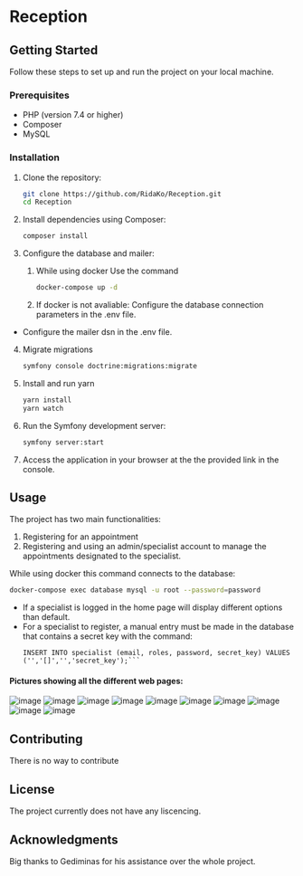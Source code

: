 # Reception

## Getting Started

Follow these steps to set up and run the project on your local machine.

### Prerequisites

- PHP (version 7.4 or higher)
- Composer
- MySQL

### Installation

1. Clone the repository:

    ```bash
    git clone https://github.com/RidaKo/Reception.git
    cd Reception
    ```

2. Install dependencies using Composer:

    ```bash
    composer install
    ```

3. Configure the database and mailer:
    1. While using docker
       Use the command
       ```bash
       docker-compose up -d
       ```

    2. If docker is not avaliable:
       Configure the database connection parameters in the .env file.

- Configure the mailer dsn in the .env file.

4. Migrate migrations
   ```bash
   symfony console doctrine:migrations:migrate
   ```
6. Install and run yarn
   ```bash
   yarn install
   yarn watch
   ```

7. Run the Symfony development server:

    ```bash
    symfony server:start
    ```

8. Access the application in your browser at the the provided link in the console.

## Usage

The project has two main functionalities:
1) Registering for an appointment
2) Registering and using an admin/specialist account to manage the appointments designated to the specialist.

While using docker this command connects to the database: 
```bash
docker-compose exec database mysql -u root --password=password
```
- If a specialist is logged in the home page will display different options than default.
- For a specialist to register, a manual entry must be made in the database that contains a secret key with the command:
  ```
  INSERT INTO specialist (email, roles, password, secret_key) VALUES ('','[]','','secret_key');```

#### Pictures showing all the different web pages:
![image](https://github.com/RidaKo/Reception/assets/113443126/b2cdf6d8-d215-448d-8cd5-ef4b97aa28cf)
![image](https://github.com/RidaKo/Reception/assets/113443126/d221cdbc-7683-4fe8-bb8d-bfa61a2af2c6)
![image](https://github.com/RidaKo/Reception/assets/113443126/e646d832-0a43-4967-8b30-72ec99203830)
![image](https://github.com/RidaKo/Reception/assets/113443126/8e4c9fda-33c1-4d84-8cc7-1c4ee0c01950)
![image](https://github.com/RidaKo/Reception/assets/113443126/b08ece9e-b60a-4393-81b5-b848d39f45ad)
![image](https://github.com/RidaKo/Reception/assets/113443126/9f4f5227-1f99-4ff6-8951-8a8d12d5a77c)
![image](https://github.com/RidaKo/Reception/assets/113443126/abae7f25-636f-49c5-a4ed-8abfb9e3000b)
![image](https://github.com/RidaKo/Reception/assets/113443126/70c6d89f-4bd7-4092-b940-703307354888)
![image](https://github.com/RidaKo/Reception/assets/113443126/99a08c5a-1a5c-40eb-8700-0b6a8fd247de)
![image](https://github.com/RidaKo/Reception/assets/113443126/ae3a372d-774d-4443-a202-088e391bbba6)




## Contributing
There is no way to contribute

## License
The project currently does not have any liscencing.

## Acknowledgments
Big thanks to Gediminas for his assistance over the whole project.

